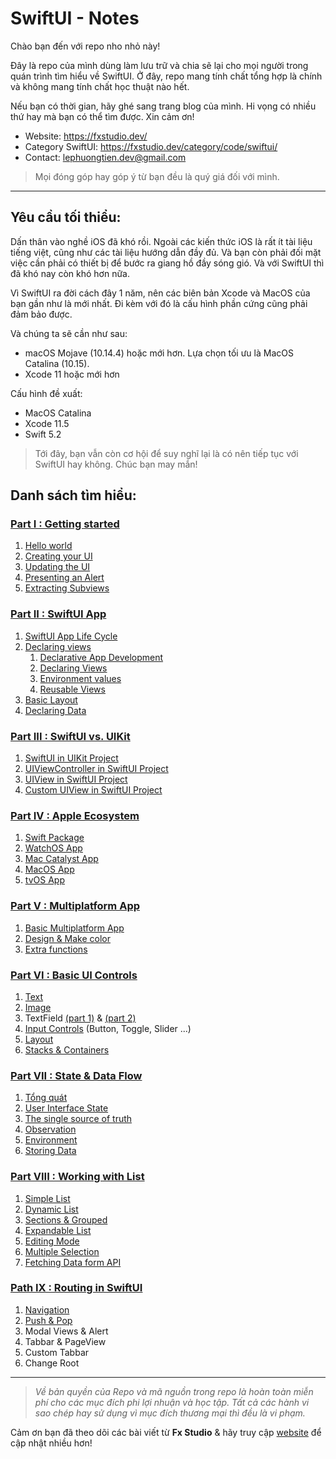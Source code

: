 # SwiftUI - Notes

Chào bạn đến với repo nho nhỏ này!

Đây là repo của mình dùng làm lưu trữ và chia sẽ lại cho mọi người trong quán trình tìm hiểu về SwiftUI. Ở đây, repo mang tính chất tổng hợp là chính và không mang tính chất học thuật nào hết.

Nếu bạn có thời gian, hãy ghé sang trang blog của mình. Hi vọng có nhiều thứ hay mà bạn có thể tìm được. Xin cảm ơn!

- Website: https://fxstudio.dev/
- Category SwiftUI: https://fxstudio.dev/category/code/swiftui/
- Contact: [lephuongtien.dev@gmail.com](mailto:lephuongtien.dev@gmail.com)

> Mọi đóng góp hay góp ý từ bạn đều là quý giá đối với mình.

---

## Yêu cầu tối thiểu:

Dấn thân vào nghề iOS đã khó rồi. Ngoài các kiến thức iOS là rất ít tài liệu tiếng việt, cũng như các tài liệu hướng dẫn đầy đủ. Và bạn còn phải đối mặt việc cần phải có thiết bị để bước ra giang hồ đầy sóng gió. Và với SwiftUI thì đã khó nay còn khó hơn nữa. 

Vì SwiftUI ra đời cách đây 1 năm, nên các biên bản Xcode và MacOS của bạn gần như là mới nhất. Đi kèm với đó là cấu hình phần cứng cũng phải đảm bảo được. 

Và chúng ta sẽ cần như sau:

* macOS Mojave (10.14.4) hoặc mới hơn. Lựa chọn tối ưu là MacOS Catalina (10.15).
* Xcode 11 hoặc mới hơn

Cấu hình đề xuất:

* MacOS Catalina
* Xcode 11.5
* Swift 5.2

> Tới đây, bạn vẫn còn cơ hội để suy nghĩ lại là có nên tiếp tục với SwiftUI hay không. Chúc bạn may mắn!

## Danh sách tìm hiểu:

### [Part I : Getting started](https://fxstudio.dev/swiftui-phan-1-lam-quen-voi-swiftui/)

1. [Hello world](./001-Helloworld)
2. [Creating your UI](./002-CreatingUI)
3. [Updating the UI](./003-UpdatingUI)
4. [Presenting an Alert](./004-PresentingAlert)
5. [Extracting Subviews](./005-ExtractingSubviews)

### [Part II : SwiftUI App](https://fxstudio.dev/swiftui-phan-2-co-ban-ve-ung-dung-swiftui-app/) 

1. [SwiftUI App Life Cycle](./006-LifeCycleApp)
2. [Declaring views](./007-DeclaringViews)
   1. [Declarative App Development](./007-DeclaringViews/01_DeclarativeApp.md)
   2. [Declaring Views](./007-DeclaringViews/02_DeclaringViews.md)
   3. [Environment values](./007-DeclaringViews/03_EnvironmentValues.md)
   4. [Reusable Views](./007-DeclaringViews/04_ReusableViews.md)
3. [Basic Layout](./008-BasicLayout)
4. [Declaring Data](./009-DeclaringData)

### [Part III : SwiftUI vs. UIKit](./010-SwiftUIVsUIKit)

1. [SwiftUI in UIKit Project](./010-SwiftUIVsUIKit/011_SwiftUIinUIKit.md)
2. [UIViewController in SwiftUI Project](./010-SwiftUIVsUIKit/012_UIKitinSwiftUI.md)
3. [UIView in SwiftUI Project](./010-SwiftUIVsUIKit/013_UIViewInSwiftUI.md)
4. [Custom UIView in SwiftUI Project](./010-SwiftUIVsUIKit/014_CustomViewInSwiftUI.md)

### [Part IV : Apple Ecosystem](./011-AppleEcosystem)

1. [Swift Package](./011-AppleEcosystem/011_1_SwiftPackage.md)
2. [WatchOS App](./011-AppleEcosystem/011_2_WatchOSApp.md)
3. [Mac Catalyst App](./011-AppleEcosystem/011_3_MacCatalystApp.md)
4. [MacOS App](./011-AppleEcosystem/011_4_MacOSApp.md)
5. [tvOS App](./011-AppleEcosystem/011_5_tvOSApp.md)

### [Part V : Multiplatform App](./012-MultiplatformApp)

1. [Basic Multiplatform App](./012-MultiplatformApp/01_BasicMultiplatformApp.md)
2. [Design & Make color](./012-MultiplatformApp/02_DesignViews.md)
3. [Extra functions](./012-MultiplatformApp/03_ExtraFunctions.md)

### [Part VI : Basic UI Controls](./013-BuildingBlockUI)

1. [Text](./013-BuildingBlockUI/01_Text.md)
2. [Image](./013-BuildingBlockUI/02_Image.md)
3. TextField [(part 1)](./013-BuildingBlockUI/03_Textfield_1.md) & [(part 2)](./013-BuildingBlockUI/03_Textfield_2.md)
4. [Input Controls](./013-BuildingBlockUI/04_InputControls.md) (Button, Toggle, Slider ...)
5. [Layout](./013-BuildingBlockUI/05_Layout.md)
6. [Stacks & Containers](./013-BuildingBlockUI/06_StacksContainers.md)

### [Part VII : State & Data Flow](./014-StateDataFlow)

1. [Tổng quát](./014-StateDataFlow/01_OverView.md)
2. [User Interface State](./014-StateDataFlow/02_UserInterfaceState.md)
3. [The single source of truth](./014-StateDataFlow/03_TheSingleSourceOfTruth.md)
4. [Observation](./014-StateDataFlow/04_Observation.md)
5. [Environment](./014-StateDataFlow/05_Environment.md)
6. [Storing Data](./014-StateDataFlow/06_StoringData.md)

### [Part VIII : Working with List](./015-WorkingWithList)

1. [Simple List](./015-WorkingWithList/01_SimpleList.md)
2. [Dynamic List](./015-WorkingWithList/02_DynamicList.md)
3. [Sections & Grouped](./015-WorkingWithList/03_SectionsGrouped.md)
4. [Expandable List](./015-WorkingWithList/04_ExpandableList.md)
5. [Editing Mode](./015-WorkingWithList/05_EditingMode.md)
6. [Multiple Selection](./015-WorkingWithList/06_MultipleSelection.md)
7. [Fetching Data form API](./015-WorkingWithList/07_FetchingData.md)

### [Path IX : Routing in SwiftUI](./016-RoutingInSwiftUI)

1. [Navigation](./016-RoutingInSwiftUI/01_Navigation.md)
2. [Push & Pop](./016-RoutingInSwiftUI/02_Push_Pop.md)
3. Modal Views & Alert
4. Tabbar & PageView
5. Custom Tabbar
6. Change Root



---

> *Về bản quyền của Repo và mã nguồn trong repo là hoàn toàn miễn phí cho các mục đích phi lợi nhuận và học tập. Tất cả các hành vi sao chép  hay sử dụng vì mục đích thương mại thì đều là vi phạm.*

Cảm ơn bạn đã theo dõi các bài viết từ **Fx Studio** & hãy truy cập [website](https://fxstudio.dev/) để cập nhật nhiều hơn!

